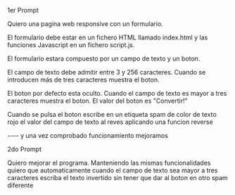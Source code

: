 1er Prompt

Quiero una pagina web responsive con un formulario. 

El formulario debe estar en un fichero HTML llamado index.html y las funciones Javascript en un fichero script.js.

El formulario estara compuesto por un campo de texto y un boton.

El campo de texto debe admitir entre 3 y 256 caracteres. Cuando se introducen más de tres caracteres muestra el boton.

El boton por defecto esta oculto. Cuando el campo de texto es mayor a tres caracteres muestra el boton. El valor del boton es "Convertir!"

Cuando se pulsa el boton escribe en un etiqueta spam de color de texto rojo el valor del campo de texto al reves aplicando una funcion reverse

---- y una vez comprobado funcionamiento mejoramos

2do Prompt

Quiero mejorar el programa. Manteniendo las mismas funcionalidades quiero que automaticamente cuando el campo de texto sea mayor a tres caracteres escriba el texto invertido sin tener que dar al boton en otro spam diferente

